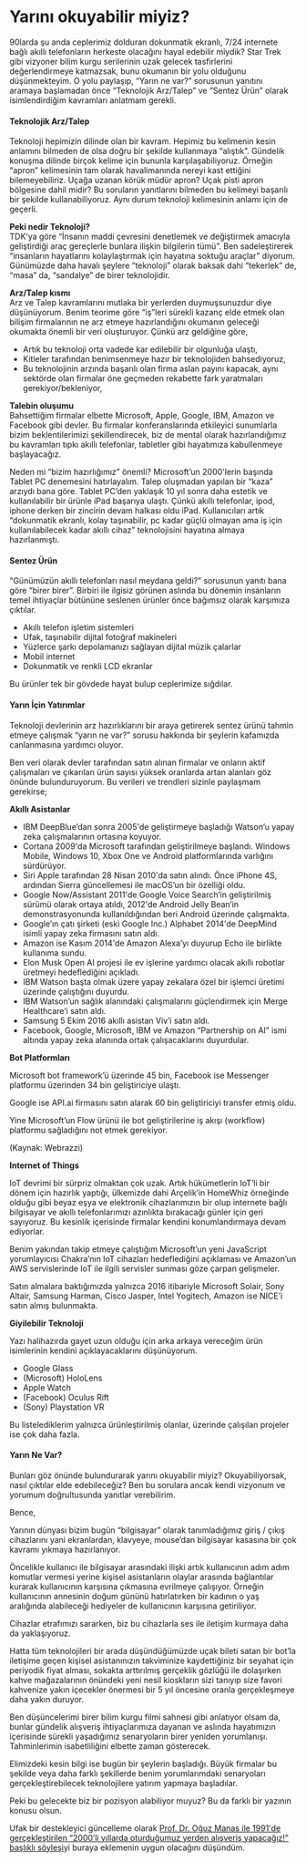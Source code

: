 # Yarını okuyabilir miyiz?

90larda şu anda ceplerimiz dolduran dokunmatik ekranlı, 7/24 internete bağlı akıllı telefonların herkeste olacağını hayal edebilir miydik? Star Trek gibi vizyoner bilim kurgu serilerinin uzak gelecek tasfirlerini değerlendirmeye katmazsak, bunu okumanın bir yolu olduğunu düşünmekteyim. O yolu paylaşıp, “Yarın ne var?” sorusunun yanıtını aramaya başlamadan önce “Teknolojik Arz/Talep” ve “Sentez Ürün” olarak isimlendirdiğim kavramları anlatmam gerekli.

#### Teknolojik Arz/Talep

Teknoloji hepimizin dilinde olan bir kavram. Hepimiz bu kelimenin kesin anlamını bilmeden de olsa doğru bir şekilde kullanmaya “alıştık”. Gündelik konuşma dilinde birçok kelime için bununla karşılaşabiliyoruz. Örneğin “apron” kelimesinin tam olarak havalimanında nereyi kast ettiğini bilemeyebiliriz. Uçağa uzanan körük müdür apron? Uçak pisti apron bölgesine dahil midir? Bu soruların yanıtlarını bilmeden bu kelimeyi başarılı bir şekilde kullanabiliyoruz. Aynı durum teknoloji kelimesinin anlamı için de geçerli.

**Peki nedir Teknoloji?**  
TDK’ya göre “İnsanın maddi çevresini denetlemek ve değiştirmek amacıyla geliştirdiği araç gereçlerle bunlara ilişkin bilgilerin tümü”. Ben sadeleştirerek “insanların hayatlarını kolaylaştırmak için hayatına soktuğu araçlar” diyorum. Günümüzde daha havalı şeylere “teknoloji” olarak baksak dahi “tekerlek” de, “masa” da, “sandalye” de birer teknolojidir.

**Arz/Talep kısmı**  
Arz ve Talep kavramlarını mutlaka bir yerlerden duymuşsunuzdur diye düşünüyorum. Benim teorime göre “iş”leri sürekli kazanç elde etmek olan bilişim firmalarının ne arz etmeye hazırlandığını okumanın geleceği okumakta önemli bir veri oluşturuyor. Çünkü arz geldiğine göre,

*   Artık bu teknoloji orta vadede kar edilebilir bir olgunluğa ulaştı,
*   Kitleler tarafından benimsenmeye hazır bir teknolojiden bahsediyoruz,
*   Bu teknolojinin arzında başarılı olan firma aslan payını kapacak, aynı sektörde olan firmalar öne geçmeden rekabette fark yaratmaları gerekiyor/bekleniyor,

**Talebin oluşumu**  
Bahsettiğim firmalar elbette Microsoft, Apple, Google, IBM, Amazon ve Facebook gibi devler. Bu firmalar konferanslarında etkileyici sunumlarla bizim beklentilerimizi şekillendirecek, biz de mental olarak hazırlandığımız bu kavramları tıpkı akıllı telefonlar, tabletler gibi hayatımıza kabullenmeye başlayacağız.

Neden mi “bizim hazırlığımız” önemli? Microsoft’un 2000'lerin başında Tablet PC denemesini hatırlayalım. Talep oluşmadan yapılan bir “kaza” arzıydı bana göre. Tablet PC’den yaklaşık 10 yıl sonra daha estetik ve kullanılabilir bir ürünle iPad başarıya ulaştı. Çünkü akıllı telefonlar, ipod, iphone derken bir zincirin devam halkası oldu iPad. Kullanıcıları artık “dokunmatik ekranlı, kolay taşınabilir, pc kadar güçlü olmayan ama iş için kullanılabilecek kadar akıllı cihaz” teknolojisini hayatına almaya hazırlanmıştı.

#### Sentez Ürün

“Günümüzün akıllı telefonları nasıl meydana geldi?” sorusunun yanıtı bana göre “birer birer”. Birbiri ile ilgisiz görünen aslında bu dönemin insanların temel ihtiyaçlar bütününe seslenen ürünler önce bağımsız olarak karşımıza çıktılar.

*   Akıllı telefon işletim sistemleri
*   Ufak, taşınabilir dijital fotoğraf makineleri
*   Yüzlerce şarkı depolamanızı sağlayan dijital müzik çalarlar
*   Mobil internet
*   Dokunmatik ve renkli LCD ekranlar

Bu ürünler tek bir gövdede hayat bulup ceplerimize sığdılar.

#### Yarın İçin Yatırımlar

Teknoloji devlerinin arz hazırlıklarını bir araya getirerek sentez ürünü tahmin etmeye çalışmak “yarın ne var?” sorusu hakkında bir şeylerin kafamızda canlanmasına yardımcı oluyor.

Ben veri olarak devler tarafından satın alınan firmalar ve onların aktif çalışmaları ve çıkarılan ürün sayısı yüksek oranlarda artan alanları göz önünde bulunduruyorum. Bu verileri ve trendleri sizinle paylaşmam gerekirse;

**Akıllı Asistanlar**

*   IBM DeepBlue’dan sonra 2005'de geliştirmeye başladığı Watson’u yapay zeka çalışmalarının ortasına koyuyor.
*   Cortana 2009'da Microsoft tarafından geliştirilmeye başlandı. Windows Mobile, Windows 10, Xbox One ve Android platformlarında varlığını sürdürüyor.
*   Siri Apple tarafından 28 Nisan 2010'da satın alındı. Önce iPhone 4S, ardından Sierra güncellemesi ile macOS’un bir özelliği oldu.
*   Google Now/Assistant 2011'de Google Voice Search’in geliştirilmiş sürümü olarak ortaya atıldı, 2012'de Android Jelly Bean’in demonstrasyonunda kullanıldığından beri Android üzerinde çalışmakta.
*   Google’ın çatı şirketi (eski Google Inc.) Alphabet 2014'de DeepMind isimli yapay zeka firmasını satın aldı.
*   Amazon ise Kasım 2014'de Amazon Alexa’yı duyurup Echo ile birlikte kullanıma sundu.
*   Elon Musk Open AI projesi ile ev işlerine yardımcı olacak akıllı robotlar üretmeyi hedeflediğini açıkladı.
*   IBM Watson başta olmak üzere yapay zekalara özel bir işlemci üretimi üzerinde çalıştığını duyurdu.
*   IBM Watson’un sağlık alanındaki çalışmalarını güçlendirmek için Merge Healthcare’i satın aldı.
*   Samsung 5 Ekim 2016 akıllı asistan Viv’i satın aldı.
*   Facebook, Google, Microsoft, IBM ve Amazon “Partnership on AI” ismi altında yapay zeka alanında ortak çalışacaklarını duyurdular.

**Bot Platformları**

Microsoft bot framework’ü üzerinde 45 bin, Facebook ise Messenger platformu üzerinden 34 bin geliştiriciye ulaştı.

Google ise API.ai firmasını satın alarak 60 bin geliştiriciyi transfer etmiş oldu.

Yine Microsoft’un Flow ürünü ile bot geliştirilerine iş akışı (workflow) platformu sağladığını not etmek gerekiyor.

(Kaynak: Webrazzi)

**Internet of Things**

IoT devrimi bir sürpriz olmaktan çok uzak. Artık hükümetlerin IoT’li bir dönem için hazırlık yaptığı, ülkemizde dahi Arçelik’in HomeWhiz örneğinde olduğu gibi beyaz eşya ve elektronik cihazlarımızın bir olup internete bağlı bilgisayar ve akıllı telefonlarımızı azınlıkta bırakacağı günler için geri sayıyoruz. Bu kesinlik içerisinde firmalar kendini konumlandırmaya devam ediyorlar.

Benim yakından takip etmeye çalıştığım Microsoft’un yeni JavaScript yorumlayıcısı Chakra’nın IoT cihazları hedeflediğini açıklaması ve Amazon’un AWS servislerinde IoT ile ilgili servisler sunması göze çarpan gelişmeler.

Satın almalara baktığımızda yalnızca 2016 itibariyle Microsoft Solair, Sony Altair, Samsung Harman, Cisco Jasper, Intel Yogitech, Amazon ise NICE’i satın almış bulunmakta.

**Giyilebilir Teknoloji**

Yazı halihazırda gayet uzun olduğu için arka arkaya vereceğim ürün isimlerinin kendini açıklayacaklarını düşünüyorum.

*   Google Glass
*   (Microsoft) HoloLens
*   Apple Watch
*   (Facebook) Oculus Rift
*   (Sony) Playstation VR

Bu listelediklerim yalnızca ürünleştirilmiş olanlar, üzerinde çalışılan projeler ise çok daha fazla.

#### Yarın Ne Var?

Bunları göz önünde bulundurarak yarını okuyabilir miyiz? Okuyabiliyorsak, nasıl çıktılar elde edebileceğiz? Ben bu sorulara ancak kendi vizyonum ve yorumum doğrultusunda yanıtlar verebilirim.

Bence,

Yarının dünyası bizim bugün “bilgisayar” olarak tanımladığımız giriş / çıkış cihazlarını yani ekranlardan, klavyeye, mouse’dan bilgisayar kasasına bir çok kavramı yıkmaya hazırlanıyor.

Öncelikle kullanıcı ile bilgisayar arasındaki ilişki artık kullanıcının adım adım komutlar vermesi yerine kişisel asistanların olaylar arasında bağlantılar kurarak kullanıcının karşısına çıkmasına evrilmeye çalışıyor. Örneğin kullanıcının annesinin doğum gününü hatırlatırken bir kadının o yaş aralığında alabileceği hediyeler de kullanıcının karşısına getiriliyor.

Cihazlar etrafımızı sararken, biz bu cihazlarla ses ile iletişim kurmaya daha da yaklaşıyoruz.

Hatta tüm teknolojileri bir arada düşündüğümüzde uçak bileti satan bir bot’la iletişime geçen kişisel asistanınızın takviminize kaydettiğiniz bir seyahat için periyodik fiyat alması, sokakta arttırılmış gerçeklik gözlüğü ile dolaşırken kahve mağazalarının önündeki yeni nesil kioskların sizi tanıyıp size favori kahvenize yakın içecekler önermesi bir 5 yıl öncesine oranla gerçekleşmeye daha yakın duruyor.

Ben düşüncelerimi birer bilim kurgu filmi sahnesi gibi anlatıyor olsam da, bunlar gündelik alışveriş ihtiyaçlarımıza dayanan ve aslında hayatımızın içerisinde sürekli yaşadığımız senaryoların birer yeniden yorumlanışı. Tahminlerimin isabetliliğini elbette zaman gösterecek.

Elimizdeki kesin bilgi ise bugün bir şeylerin başladığı. Büyük firmalar bu şekilde veya daha farklı şekillerde benim yorumlarımdaki senaryoları gerçekleştirebilecek teknolojilere yatırım yapmaya başladılar.

Peki bu gelecekte biz bir pozisyon alabiliyor muyuz? Bu da farklı bir yazının konusu olsun.

Ufak bir destekleyici güncelleme olarak [Prof. Dr. Oğuz Manas ile 1991'de gerçekleştirilen “2000’li yıllarda oturduğumuz yerden alışveriş yapacağız!” başlıklı söyleşi](https://www.egirisim.com/prof-dr-oguz-manas-2000li-yillarda-oturdugumuz-yerden-alisveris-yapacagiz/)yi buraya eklemenin uygun olacağını düşündüm.
